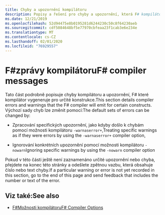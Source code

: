 ```yaml
---
title: Chyby a upozornění kompilátoru
description: Popisy a řešení pro chyby a upozornění, která F# kompilátor vygeneruje
ms.date: 12/21/2019
ms.openlocfilehash: 52d94475e8b0195281d6244230c50c8f64230aeb
ms.sourcegitcommit: cdf5084648bf5e77970cbfeaa23f1cab3e6e234e
ms.translationtype: MT
ms.contentlocale: cs-CZ
ms.lasthandoff: 02/01/2020
ms.locfileid: "76929557"
---
```

# <a name="f-compiler-messages"></a><span data-ttu-id="19fe8-103">F#zprávy kompilátoru</span><span class="sxs-lookup"><span data-stu-id="19fe8-103">F# compiler messages</span></span>

<span data-ttu-id="19fe8-104">Tato část podrobně popisuje chyby kompilátoru a upozornění, F# které kompilátor vygeneruje pro určité konstrukce.</span><span class="sxs-lookup"><span data-stu-id="19fe8-104">This section details compiler errors and warnings that the F# compiler will emit for certain constructs.</span></span> <span data-ttu-id="19fe8-105">Výchozí sady chyb lze změnit pomocí:</span><span class="sxs-lookup"><span data-stu-id="19fe8-105">The default sets of errors can be changed by:</span></span>

- <span data-ttu-id="19fe8-106">Zpracování specifických upozornění, jako kdyby došlo k chybám pomocí možnosti kompilátoru `-warnaserror+`,</span><span class="sxs-lookup"><span data-stu-id="19fe8-106">Treating specific warnings as if they were errors by using the `-warnaserror+` compiler option,</span></span>

- <span data-ttu-id="19fe8-107">Ignorování konkrétních upozornění pomocí možnosti kompilátoru `-nowarn`</span><span class="sxs-lookup"><span data-stu-id="19fe8-107">Ignoring specific warnings by using the `-nowarn` compiler option</span></span>

<span data-ttu-id="19fe8-108">Pokud v této části ještě není zaznamenáno určité upozornění nebo chyba, přejdete na konec této stránky a odešlete zpětnou vazbu, která obsahuje číslo nebo text chyby.</span><span class="sxs-lookup"><span data-stu-id="19fe8-108">If a particular warning or error is not yet recorded in this section, go to the end of this page and send feedback that includes the number or text of the error.</span></span>

## <a name="see-also"></a><span data-ttu-id="19fe8-109">Viz také:</span><span class="sxs-lookup"><span data-stu-id="19fe8-109">See also</span></span>

- [<span data-ttu-id="19fe8-110">F#Možnosti kompilátoru</span><span class="sxs-lookup"><span data-stu-id="19fe8-110">F# Compiler Options</span></span>](../compiler-options.md)
